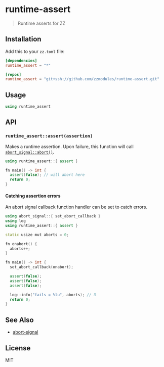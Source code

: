 runtime-assert
==============

> Runtime asserts for ZZ

## Installation

Add this to your `zz.toml` file:

```toml
[dependencies]
runtime_assert = "*"

[repos]
runtime_assert = "git+ssh://github.com/zzmodules/runtime-assert.git"
```

## Usage

```c++
using runtime_assert
```

## API

### `runtime_assert::assert(assertion)`

Makes a runtime assertion. Upon failure, this function will
call [`abort_signal::abort()`][abort_signal].

```c++
using runtime_assert::{ assert }

fn main() -> int {
  assert(false); // will abort here
  return 0;
}
```

#### Catching assertion errors

An abort signal callback function handler can be set to catch errors.

```c++
using abort_signal::{ set_abort_callback }
using log
using runtime_assert::{ assert }

static usize mut aborts = 0;

fn onabort() {
  aborts++;
}

fn main() -> int {
  set_abort_callback(onabort);

  assert(false);
  assert(false);
  assert(false);

  log::info("fails = %lu", aborts); // 3
  return 0;
}
```

## See Also

* [abort-signal][abort_signal]

## License

MIT

[abort_signal]: https://github.com/zzmodules/abort-signal#api
